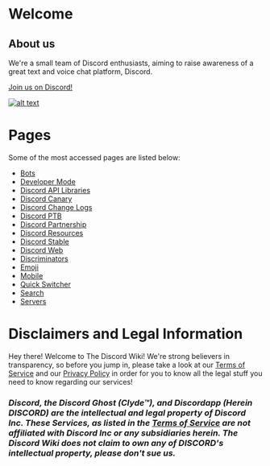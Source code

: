 <!-- TITLE: The Discord Wiki -->
<!-- SUBTITLE: Welcome to The Discord Wiki! -->

# Welcome
## About us

We're a small team of Discord enthusiasts, aiming to raise awareness of a great text and voice chat platform, Discord.

[Join us on Discord!](https://discord.gg/WHz5r3N)

<a href="https://discord.gg/WHz5r3N">![alt text](https://discordapp.com/api/guilds/268800390961561601/widget.png?style=banner2)</a>
# Pages
Some of the most accessed pages are listed below:

* [Bots](/bots)
* [Developer Mode](/developermode)
* [Discord API Libraries](/libraries)
* [Discord Canary](/canary)
* [Discord Change Logs](/changelog)
* [Discord PTB](/ptb)
* [Discord Partnership](/partner)
* [Discord Resources](/resources)
* [Discord Stable](/stable)
* [Discord Web](/web)
* [Discriminators](/discriminator)
* [Emoji](/emoji)
* [Mobile](/mobile)
* [Quick Switcher](/quickswitcher)
* [Search](/search)
* [Servers](/servers)
# Disclaimers and Legal Information
Hey there! Welcome to The Discord Wiki! We're strong believers in transparency, so before you jump in, please take a look at our [Terms of Service](/terms) and our [Privacy Policy](/privacy) in order for you to know all the legal stuff you need to know regarding our services!

### ***Discord, the Discord Ghost (Clyde™), and Discordapp (Herein DISCORD) are the intellectual and legal property of Discord Inc. These Services, as listed in the [Terms of Service](/terms) are not affiliated with Discord Inc or any subsidiaries herein. The Discord Wiki does not claim to own any of DISCORD's intellectual property, please don't sue us.***